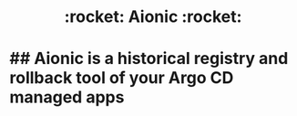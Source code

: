 <h1 align="center">
:rocket: Aionic :rocket:
<h1>
## Aionic is a historical registry and rollback tool of your Argo CD managed apps
<p align="center>
![alt text](https://www.aionic.app/_next/image?url=%2FAionic-Logo.png&w=1920&q=75)
<p>
### Beta start instructions - App will be Dockerized before launch

**NOTE:** Aionic requires a URI to your own MongoDB database. Aionic does not provide hosting for data, but *WILL* manage the MongoDB database for you.

Create a GitHub token that has repo access. This will be used in the setup process and to revert and revert changes to manifests. Also create an ArgoCD access token that has access to all of the apps managed, so Aionic can monitor all of the apps running in your Argo instance. Each user will provide their own account's ArgoCD access token, keeping their individual permissions. Once that is done

* Open two terminal windows
  * CD to client in one and run:
    * npm install
    * npm run dev
  * CD to serverTS and run:
    * npm install
    * npm start

This will launch a website running on localhost:5173. Please log in through GitHub, which will then prompt you to enter an ArgoCD key and url. This is the access token you generate for your account, and the url your ArgoCD is accessible through currently. The second input field is for the GitHub token generated before the setup process. Once both are inputted, refreshing the page will show you all of the apps available. Please note that Aionic *does not* have access to the history of your ArgoCD apps before Aionic has been setup.

After selecting an app you would like to revert a manifest for, please input the branch you want to force push the specific manifest to. Keep in mind that the branch must exist for the revert to be successful. Once ArgoCD picks up the changes (dependant on how your organization has set it up) those changes will appear in Aionic as well.

Thanks!

